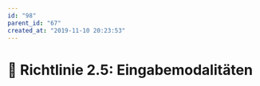 ```yaml
---
id: "98"
parent_id: "67"
created_at: "2019-11-10 20:23:53"
---
```


# 📜 Richtlinie 2.5: Eingabemodalitäten